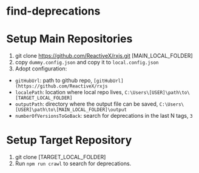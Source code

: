 # find-deprecations

# Setup Main Repositories
1. git clone https://github.com/ReactiveX/rxjs.git [MAIN_LOCAL_FOLDER]
2. copy `dummy.config.json` and copy it to `local.config.json`
3. Adopt configuration:
- `gitHubUrl`: path to github repo, `[gitHubUrl](https://github.com/ReactiveX/rxjs`
- `localePath`: location where local repo lives, `C:\Users\[USER]\path\to\[TARGET_LOCAL_FOLDER]`
- `outputPath`: directory where the output file can be saved, `C:\Users\[USER]\path\to\[MAIN_LOCAL_FOLDER]\output`
- `numberOfVersionsToGoBack`: search for deprecations in the last N tags, `3`

# Setup Target Repository

1. git clone <gitHubUrl> [TARGET_LOCAL_FOLDER]
2. Run `npm run crawl` to search for deprecations.
